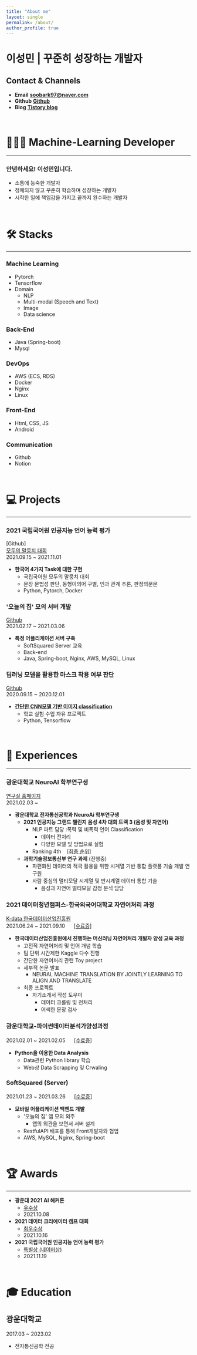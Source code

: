 ```yaml
---
title: "About me"
layout: single
permalink: /about/
author_profile: true
---
```

# 이성민 | 꾸준히 성장하는 개발자

## Contact & Channels

- **Email**  **soobark97@naver.com**
- **Github**  **[Github](https://github.com/SeongMin2)**
- **Blog**  **[Tistory blog](https://luminitworld.tistory.com/)**

<br/>

# 👨🏻‍💻  Machine-Learning Developer

---

### 안녕하세요! 이성민입니다.

- 소통에 능숙한 개발자
- 정체되지 않고 꾸준히 학습하며 성장하는 개발자
- 시작한 일에 책임감을 가지고 끝까지 완수하는 개발자

<br/>

# 🛠  Stacks

---

### Machine Learning
- Pytorch
- Tensorflow
- Domain
    - NLP
    - Multi-modal (Speech and Text)
    - Image
    - Data science

### Back-End
- Java (Spring-boot)
- Mysql

### DevOps
- AWS (ECS, RDS)
- Docker
- Nginx
- Linux

### Front-End
- Html, CSS, JS
- Android

### Communication
- Github
- Notion

<br/>  

# 💻  Projects

---

### 2021 국립국어원 인공지능 언어 능력 평가
[Github]  
[모두의 말뭉치 대회](https://corpus.korean.go.kr/task/taskList.do?taskId=1&clCd=END_TASK&subMenuId=sub01)  
2021.09.15 ~ 2021.11.01 
* **한국어 4가지 Task에 대한 구현**
    * 국립국어원 모두의 말뭉치 대회
    * 문장 문법성 판단, 동형이의어 구별, 인과 관계 추론, 판정의문문
    * Python, Pytorch, Docker

### '오늘의 집' 모의 서버 개발  
[Github](https://github.com/SeongMin2/Today_House_12th_Lumin)  
2021.02.17 ~ 2021.03.06  
* **특정 어플리케이션 서버 구축**
    * SoftSquared Server 교육
    * Back-end
    * Java, Spring-boot, Nginx, AWS, MySQL, Linux

### 딥러닝 모델을 활용한 마스크 착용 여부 판단

[Github](https://github.com/SeongMin2/COVID-19-Face-mask-detector)  
2020.09.15 ~ 2020.12.01  
* **[간단한 CNN모델 기반 이미지 classification](https://luminitworld.tistory.com/63?category=964730)**
    * 학교 실험 수업 자유 프로젝트
    * Python, Tensorflow

<br/>

# 🎈  Experiences

---

### 광운대학교 NeuroAI 학부연구생
[연구실 홈페이지](https://sites.google.com/view/neuroailab/home)  
2021.02.03 ~  
* **광운대학교 전자통신공학과 NeuroAi 학부연구생**  
    * **2021 인공지능 그랜드 챌린지 음성 4차 대회 트랙 3 (음성 및 자연어)**
        * NLP 파트 담당 :폭력 및 비폭력 언어 Classification
            * 데이터 전처리 
            * 다양한 모델 및 방법으로 실험
        * Ranking 4th &nbsp;&nbsp; [[최종 순위]](/assets/certification/%EC%9D%B8%EA%B3%B5%EC%A7%80%EB%8A%A5_%EA%B7%B8%EB%9E%9C%EB%93%9C_%EC%B1%8C%EB%A6%B0%EC%A7%80_4%EC%B0%A8%EB%8C%80%ED%9A%8C_%ED%8A%B8%EB%9E%992_3%EB%8B%A8%EA%B3%84_%EC%84%B1%EC%A0%81_%EC%95%88%EB%82%B4_NeuroAI.jpg)
    * **과학기술정보통신부 연구 과제** (진행중) 
        * 파편화된 데이터의 적극 활용을 위한 시계열 기반 통합 플랫폼 기술 개발 연구원
        * 사람 중심의 멀티모달 시계열 및 반시계열 데이터 통합 기술
            * 음성과 자연어 멀티모달 감정 분석 담당 


### 2021 데이터청년캠퍼스-한국외국어대학교 자연어처리 과정 
[K-data 한국데이터산업진흥원](https://dataonair.or.kr/bigjob/)  
2021.06.24 ~ 2021.09.10 &nbsp;&nbsp;&nbsp;&nbsp; [[수료증]](/assets/certification/%EB%8D%B0%EC%B2%AD%EC%BA%A0%EC%88%98%EB%A3%8C%EC%A6%9D1.jpg)   
* **한국데이터산업진흥원에서 진행하는 머신러닝 자연어처리 개발자 양성 교육 과정**
    * 고전적 자연어처리 및 언어 개념 학습
    * 팀 단위 시간제한 Kaggle 다수 진행
    * 간단한 자연어처리 관련 Toy project
    * 세부적 논문 발표  
        * NEURAL MACHINE TRANSLATION BY JOINTLY LEARNING TO ALIGN AND TRANSLATE
    * 최종 프로젝트
        * 자기소개서 작성 도우미
            * 데이터 크롤링 및 전처리
            * 어색한 문장 검사

### 광운대학교-파이썬데이터분석가양성과정  
2021.02.01 ~ 2021.02.05 &nbsp;&nbsp;&nbsp;&nbsp; [[수료증]](/assets/certification/%EA%B4%91%EC%9A%B4%EB%8C%80%ED%95%99%EA%B5%90_%ED%8C%8C%EC%9D%B4%EC%8D%AC%20%EB%8D%B0%EC%9D%B4%ED%84%B0%20%EB%B6%84%EC%84%9D%EA%B0%80%20%EC%96%91%EC%84%B1%20%EA%B3%BC%EC%A0%95_%EC%88%98%EB%A3%8C%EC%A6%9D.jpg)  
* **Python을 이용한 Data Analysis**
    * Data관련 Python library 학습
    * Web상 Data Scrapping 및 Crwaling

### SoftSquared (Server)  
2021.01.23 ~ 2021.03.26 &nbsp;&nbsp;&nbsp;&nbsp; [[수료증]](/assets/certification/%EC%86%8C%ED%94%84%ED%8A%B8%EC%8A%A4%ED%80%98%EC%96%B4%EB%93%9C%20%EC%84%9C%EB%B2%84(%EB%A3%A8%EB%AF%BC)%20%EC%88%98%EB%A3%8C%EC%A6%9D.jpg)  
* **모바일 어플리케이션 백엔드 개발**
    * '오늘의 집' 앱 모의 외주
        * 앱의 외관을 보면서 서버 설계
    * RestfulAPI 배포를 통해 Front개발자와 협업
    * AWS, MySQL, Nginx, Spring-boot

<br/>

# 🏆 Awards

---

* **광운대 2021 AI 해커톤**
    * [우수상](/assets/certification/awards/%ED%8C%A1%EC%A7%95%EC%96%B4%EA%B2%8C%EC%9E%84%ED%8C%80%EC%83%81%EC%9E%A5.jpg)
    * 2021.10.08
* **2021 데이터 크리에이터 캠프 대회**
    * [최우수상](/assets/certification/awards/%EB%8D%B0%EC%9D%B4%ED%84%B0%20%ED%81%AC%EB%A6%AC%EC%97%90%EC%9D%B4%ED%84%B0%20%EC%BA%A0%ED%94%84_M1B4_%EC%B5%9C%EC%9A%B0%EC%88%98%EC%83%811.jpg)
    * 2021.10.16
* **2021 국립국어원 인공지능 언어 능력 평가**
    * [특별상 (네이버상)](/assets/certification/awards/%EA%B5%AD%EB%A6%BD%EA%B5%AD%EC%96%B4%EC%9B%90%EB%8C%80%ED%9A%8C%EC%83%81%EC%9E%A51.jpg)
    * 2021.11.19           

<br/>

# 🎓  Education

## 광운대학교

2017.03 ~ 2023.02
- 전자통신공학 전공  

<br/>
<br/>
<br/>
<br/>
<br/>

<!--![image](/assets/icon/dobby_img25.png)
언젠가 잠시라도 양말을 받을 그 날까지...! -->